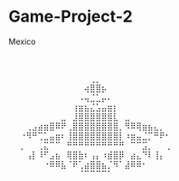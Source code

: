 # Game-Project-2

Mexico

⠀⠀⠀⠀⠀⠀⠀⠀⠀⠀⠀⠀⠀⠀⠀⠀⠀⠀⠀⠀⠀⠀⠀⠀⠀⠀⠀⠀⠀⠀
⠀⠀⠀⠀⠀⠀⠀⠀⠀⠀⠀⠀⠀⠀⠀⠀⠀⠀⠀⠀⠀⠀⠀⠀⠀⠀⠀⠀⠀⠀
⠀⠀⠀⠀⠀⠀⠀⠀⠀⠀⠀⠀⠀⠀⢀⡀⠀⠀⠀⠀⠀⠀⠀⠀⠀⠀⠀⠀⠀⠀  
⠀⠀⠀⠀⠀⠀⠀⠀⠀⠀⠀⠀⠀⢴⣿⣿⡦⠀⠀⠀⠀⠀⠀⠀⠀⠀⠀⠀⠀⠀  
⠀⠀⠀⠀⠀⠀⠀⠀⠀⠀⠀⠀⠠⢤⣈⣁⡤⠄⠀⠀⠀⠀⠀⠀⠀⠀⠀⠀⠀⠀  
⠀⠀⠀⠀⠀⠀⠀⠀⠀⠀⠀⢰⣶⣦⣌⣡⣤⣶⡆⠀⠀⠀⠀⠀⠀⠀⠀⠀⠀⠀  
⠀⠀⠀⠀⠀⠀⠀⠀⠀⣀⠀⣸⣿⣿⣿⣿⣿⣿⣇⠀⣀⠀⠀⠀⠀⠀⠀⠀⠀⠀  
⠀⠀⠀⢀⣠⣴⣶⣿⠿⠟⢀⣿⣿⣿⣿⣿⣿⣿⣿⡀⠻⠿⢿⣶⣦⣄⡀⠀⠀⠀  
⠀⠀⠐⠻⠛⢉⣁⣤⣶⠆⢸⣿⣿⣿⣿⣿⣿⣿⣿⡇⠰⣶⣤⣈⡉⠛⠟⠂⠀⠀  
⠀⠀⡀⠀⠀⢀⣍⠉⠉⠀⠛⠛⠛⠛⠛⠛⠛⠛⠛⠛⠀⠉⠉⣩⡀⠀⠀⢀⠀⠀  
⠀⠀⠀⢠⡇⠸⠋⣠⣦⠀⢿⣿⣷⠆⢠⡄⠰⣾⣿⡿⠀⣴⣄⠙⠇⢸⡄⠀⠀⠀  
⠀⠀⠀⠀⠀⠀⠐⠿⠿⣧⠈⠟⢁⣴⣿⣿⣦⡈⠻⠁⣼⠿⠿⠂⠀⠀⠀⠀⠀⠀  
⠀⠀⠀⠀⠀⠀⠀⠀⠀⠀⠀⠀⠈⠉⠉⠉⠉⠁⠀⠀⠀⠀⠀⠀⠀⠀⠀⠀⠀⠀  
⠀⠀⠀⠀⠀⠀⠀⠀⠀⠀⠀⠀⠀⠀⠀⠀⠀⠀⠀⠀⠀⠀⠀⠀⠀⠀⠀⠀⠀⠀ 
⠀⠀⠀⠀⠀⠀⠀⠀⠀⠀⠀⠀⠀⠀⠀⠀⠀⠀⠀⠀⠀⠀⠀⠀⠀⠀⠀⠀⠀⠀

